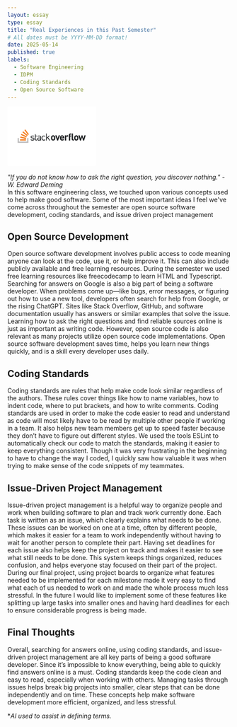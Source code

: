 ```yaml
---
layout: essay
type: essay
title: "Real Experiences in this Past Semester"
# All dates must be YYYY-MM-DD format!
date: 2025-05-14
published: true
labels:
  - Software Engineering
  - IDPM
  - Coding Standards
  - Open Source Software
---
```


<img width="200px" class="rounded float-start pe-4" src="../img/reflect_swe/reflect_swe.png">
<br>

*"If you do not know how to ask the right question, you discover nothing." - W. Edward Deming*
<br>
In this software engineering class, we touched upon various concepts used to help make good software. Some of the most important ideas I feel we've come across throughout the semester are open source software development, coding standards, and issue driven project management

## Open Source Development

Open source software development involves public access to code meaning anyone can look at the code, use it, or help improve it. This can also include publicly available and free learning resources. During the semester we used free learning resources like freecodecamp to learn HTML and Typescript. Searching for answers on Google is also a big part of being a software developer. When problems come up—like bugs, error messages, or figuring out how to use a new tool, developers often search for help from Google, or the rising ChatGPT. Sites like Stack Overflow, GitHub, and software documentation usually has answers or similar examples that solve the issue. Learning how to ask the right questions and find reliable sources online is just as important as writing code. However, open source code is also relevant as many projects utilize open source code implementations. Open source software development saves time, helps you learn new things quickly, and is a skill every developer uses daily.

## Coding Standards

Coding standards are rules that help make code look similar regardless of the authors. These rules cover things like how to name variables, how to indent code, where to put brackets, and how to write comments. Coding standards are used in order to make the code easier to read and understand as code will most likely have to be read by multiple other people if working in a team. It also helps new team members get up to speed faster because they don’t have to figure out different styles. We used the tools ESLint to automatically check our code to match the standards, making it easier to keep everything consistent. Though it was very frustrating in the beginning to have to change the way I coded, I quickly saw how valuable it was when trying to make sense of the code snippets of my teammates.


## Issue-Driven Project Management

Issue-driven project management is a helpful way to organize people and work when building software to plan and track work currently done. Each task is written as an issue, which clearly explains what needs to be done. These issues can be worked on one at a time, often by different people, which makes it easier for a team to work independently without having to wait for another person to complete their part. Having set deadlines for each issue also helps keep the project on track and makes it easier to see what still needs to be done. This system keeps things organized, reduces confusion, and helps everyone stay focused on their part of the project. During our final project, using project boards to organize what features needed to be implemented for each milestone made it very easy to find what each of us needed to work on and made the whole process much less stressful. In the future I would like to implement some of these features like splitting up large tasks into smaller ones and having hard deadlines for each to ensure considerable progress is being made.


## Final Thoughts

Overall, searching for answers online, using coding standards, and issue-driven project management are all key parts of being a good software developer. Since it’s impossible to know everything, being able to quickly find answers online is a must. Coding standards keep the code clean and easy to read, especially when working with others. Managing tasks through issues helps break big projects into smaller, clear steps that can be done independently and on time. These concepts help make software development more efficient, organized, and less stressful.

\**AI used to assist in defining terms.*
